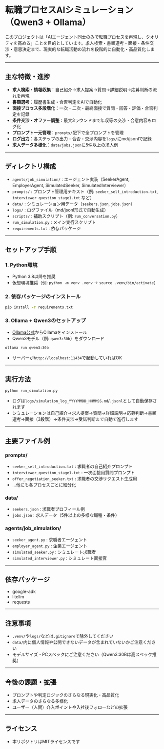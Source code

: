 # 転職プロセスAIシミュレーション（Qwen3 + Ollama）

このプロジェクトは「AIエージェント同士のみで転職プロセスを再現し、クオリティを高める」ことを目的としています。求人検索・書類選考・面接・条件交渉・意思決定まで、現実的な転職活動の流れを段階的に自動化・高品質化します。

---

## 主な特徴・進捗
- **求人検索・情報収集**：自己紹介→求人提案→質問→詳細説明→応募判断の流れを再現
- **書類選考**：履歴書生成・合否判定をAIで自動化
- **面接プロセス多段階化**：一次・二次・最終面接で質問・回答・評価・合否判定を記録
- **条件交渉・オファー調整**：最大3ラウンドまで年収等の交渉・合意内容もログ化
- **プロンプト一元管理**：`prompts/`配下で全プロンプトを管理
- **ログ出力**：各ステップの出力・合否・交渉内容を`logs/`にmd/jsonlで記録
- **求人データ多様化**：`data/jobs.json`に5件以上の求人例

---

## ディレクトリ構成

- `agents/job_simulation/` : エージェント実装（SeekerAgent, EmployerAgent, SimulatedSeeker, SimulatedInterviewer）
- `prompts/`   : プロンプト管理用テキスト（例: `seeker_self_introduction.txt`, `interviewer_question_stage1.txt` など）
- `data/`      : シミュレーション用データ（`seekers.json`, `jobs.json`）
- `logs/`      : ログファイル（md/jsonl形式で自動生成）
- `scripts/`   : 補助スクリプト（例: `run_conversation.py`）
- `run_simulation.py` : メイン実行スクリプト
- `requirements.txt` : 依存パッケージ

---

## セットアップ手順

### 1. Python環境
- Python 3.8以降を推奨
- 仮想環境推奨（例: `python -m venv .venv` → `source .venv/bin/activate`）

### 2. 依存パッケージのインストール
```sh
pip install -r requirements.txt
```

### 3. Ollama + Qwen3のセットアップ
- [Ollama公式](https://ollama.com/)からOllamaをインストール
- Qwen3モデル（例: `qwen3:30b`）をダウンロード
```sh
ollama run qwen3:30b
```
- サーバーが`http://localhost:11434`で起動していればOK

---

## 実行方法

```sh
python run_simulation.py
```
- ログは`logs/simulation_log_YYYYMMDD_HHMMSS.md`/`.jsonl`として自動保存されます
- シミュレーションは自己紹介→求人提案→質問→詳細説明→応募判断→書類選考→面接（3段階）→条件交渉→受諾判断まで自動で進行します

---

## 主要ファイル例

### prompts/
- `seeker_self_introduction.txt` : 求職者の自己紹介プロンプト
- `interviewer_question_stage1.txt` : 一次面接用質問プロンプト
- `offer_negotiation_seeker.txt` : 求職者の交渉リクエスト生成用
- ...他にも各プロセスごとに細分化

### data/
- `seekers.json` : 求職者プロフィール例
- `jobs.json` : 求人データ（5件以上の多様な職種・条件）

### agents/job_simulation/
- `seeker_agent.py` : 求職者エージェント
- `employer_agent.py` : 企業エージェント
- `simulated_seeker.py` : シミュレート求職者
- `simulated_interviewer.py` : シミュレート面接官

---

## 依存パッケージ
- google-adk
- litellm
- requests

---

## 注意事項
- `.venv/`や`logs/`などは`.gitignore`で除外してください
- `data/`内に個人情報や公開できないデータが含まれていないかご注意ください
- モデルサイズ・PCスペックにご注意ください（Qwen3:30Bは高スペック推奨）

---

## 今後の課題・拡張
- プロンプトや判定ロジックのさらなる現実化・高品質化
- 求人データのさらなる多様化
- ユーザー（人間）介入ポイントや入社後フォローなどの拡張

---

## ライセンス
- 本リポジトリはMITライセンスです 